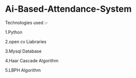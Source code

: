 # Ai-Based-Attendance-System

Technologies used :-

1.Python

2.open cv Liabraries

3.Mysql Database

4.Haar Cascade Algorithm

5.LBPH Algorithm
